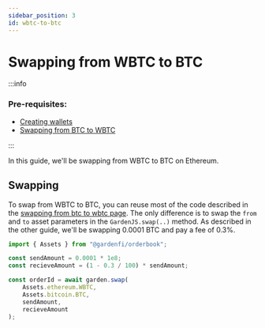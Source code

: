 ```yaml
---
sidebar_position: 3
id: wbtc-to-btc
---
```


# Swapping from WBTC to BTC

:::info

### Pre-requisites:

-   [Creating wallets](./creating-wallets)
-   [Swapping from BTC to WBTC](./btc-to-wbtc)
    <!-- prettier-ignore -->
:::

In this guide, we'll be swapping from WBTC to BTC on Ethereum.

## Swapping

To swap from WBTC to BTC, you can reuse most of the code described in the [swapping from btc to wbtc page](./btc-to-wbtc). The only difference is to swap the `from` and `to` asset parameters in the `GardenJS.swap(..)` method. As described in the other guide, we'll be swapping 0.0001 BTC and pay a fee of 0.3%.

```ts
import { Assets } from "@gardenfi/orderbook";

const sendAmount = 0.0001 * 1e8;
const recieveAmount = (1 - 0.3 / 100) * sendAmount;

const orderId = await garden.swap(
    Assets.ethereum.WBTC,
    Assets.bitcoin.BTC,
    sendAmount,
    recieveAmount
);
```
